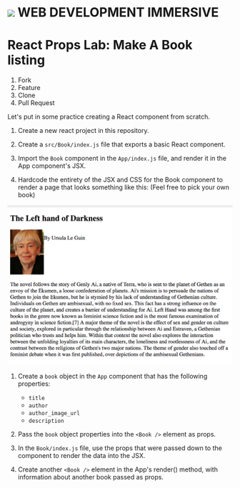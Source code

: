 # ![](https://ga-dash.s3.amazonaws.com/production/assets/logo-9f88ae6c9c3871690e33280fcf557f33.png)  WEB DEVELOPMENT IMMERSIVE

# React Props Lab: Make A Book listing

1. Fork
1. Feature
1. Clone
1. Pull Request

Let's put in some practice creating a React component from scratch.

1.  Create a new react project in this repository.

1.  Create a `src/Book/index.js` file that exports a basic React component.

1.  Import the `Book` component in the `App/index.js` file, and render it in the App component's JSX.

1.  Hardcode the entirety of the JSX and CSS for the Book component to render a page that looks something like this: (Feel free to pick your own book)

![Solution for Project](mock-up.png)

1.  Create a `book` object in the `App` component that has the following properties:

    *   `title`
    *   `author`
    *   `author_image_url`
    *   `description`

1.  Pass the `book` object properties into the `<Book />` element as props.
1.  In the `Book/index.js` file, use the props that were passed down to the component
    to render the data into the JSX.

1.  Create another `<Book />` element in the App's render() method, with information about another book passed as props.
